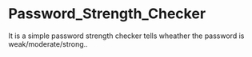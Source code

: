 # Password_Strength_Checker
It is a simple password strength checker tells wheather the password is weak/moderate/strong..

